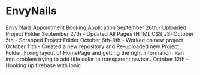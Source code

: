 # EnvyNails
Envy Nails Appointment Booking Application
September 26th - Uploaded Project Folder
September 27th - Updated All Pages (HTML,CSS,JS)
October 5th - Scrapped Project Folder
October 6th-9th - Worked on new project
October 11th - Created a new repository and Re-uploaded new Project Folder. Fixing layout of HomePage and getting the right information. Ran into problem trying to add title color to transparent navbar..
October 12th - Hooking up firebase with Ionic 

